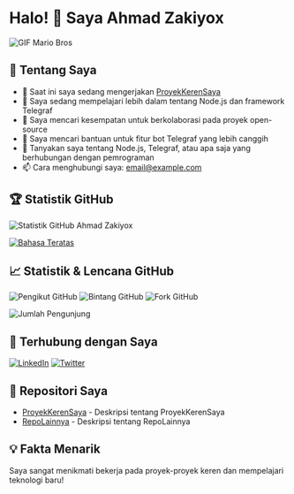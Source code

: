 # Halo! 👋 Saya Ahmad Zakiyox

![GIF Mario Bros](https://media.giphy.com/media/3o7aD3xztE3Ey7Q7By/giphy.gif)

## 🚀 Tentang Saya
- 🔭 Saat ini saya sedang mengerjakan [ProyekKerenSaya](https://github.com/ahmadzakiyox/ProyekKerenSaya)
- 🌱 Saya sedang mempelajari lebih dalam tentang Node.js dan framework Telegraf
- 👯 Saya mencari kesempatan untuk berkolaborasi pada proyek open-source
- 🤔 Saya mencari bantuan untuk fitur bot Telegraf yang lebih canggih
- 💬 Tanyakan saya tentang Node.js, Telegraf, atau apa saja yang berhubungan dengan pemrograman
- 📫 Cara menghubungi saya: [email@example.com](mailto:email@example.com)

## 🏆 Statistik GitHub

![Statistik GitHub Ahmad Zakiyox](https://github-readme-stats.vercel.app/api?username=ahmadzakiyox&show_icons=true&hide_title=true&count_private=true&hide=prs&theme=radical)

[![Bahasa Teratas](https://github-readme-stats.vercel.app/api/top-langs/?username=ahmadzakiyox&layout=compact&theme=radical)](https://github.com/ahmadzakiyox)

## 📈 Statistik & Lencana GitHub

![Pengikut GitHub](https://img.shields.io/github/followers/ahmadzakiyox?style=social) ![Bintang GitHub](https://img.shields.io/github/stars/ahmadzakiyox?style=social) ![Fork GitHub](https://img.shields.io/github/forks/ahmadzakiyox?style=social)

![Jumlah Pengunjung](https://profile-counter.glitch.me/ahmadzakiyox/count.svg)

## 🔗 Terhubung dengan Saya

[![LinkedIn](https://img.shields.io/badge/LinkedIn-Terhubung-blue?style=flat-square&logo=linkedin&logoColor=white)](https://www.linkedin.com/in/ahmadzakiyox/)
[![Twitter](https://img.shields.io/badge/Twitter-Follow-blue?style=flat-square&logo=twitter&logoColor=white)](https://twitter.com/ahmadzakiyox)

## 📂 Repositori Saya

- [ProyekKerenSaya](https://github.com/ahmadzakiyox/ProyekKerenSaya) - Deskripsi tentang ProyekKerenSaya
- [RepoLainnya](https://github.com/ahmadzakiyox/RepoLainnya) - Deskripsi tentang RepoLainnya

## 💡 Fakta Menarik
Saya sangat menikmati bekerja pada proyek-proyek keren dan mempelajari teknologi baru!

